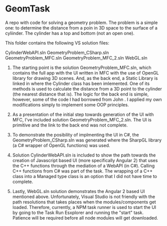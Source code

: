 

# GeomTask
A repo with code for solving a geometry problem.
The problem is a simple one: to determine the distance from a poin in 3D space to the surface of a cyliinder. The cylinder has a top and bottom (not an open one).


This folder contains the following VS solution files:

CylinderWebAPI.sln
GeometryProblem_CSharp.sln
GeometryProblem_MFC.sln
GeometryProblem_MFC_2.sln
WebGL.sln

1) The starting point is the solution GeometryProblem_MFC.sln, which contains the full app with the UI written in MFC with the use of OpenGL library for drawing 3D scenes. And, as the back end, a Static Library is linked in where the Cylinder class has been imlemented. One of its methods is used to calculate the distance from a 3D point to the cylinder (the nearest distance that is). The logic for the back end is simple, however, some of the code I had borrowed from John . I applied my own modifications simply to implement some OOP principles.

2) As a presentation of the initial step towards generation of the UI with MFC, I've included solution GeometryProblem_MFC_2.sln. The UI is primitive and the link to the back end was not complete.

3) To demonstrate the posibility of implmenting the UI in C#, the GeometryProblem_CSharp.sln was generated where the SharpGL library (a C# wrapper of OpenGL functions) was used.

4) Solution CylinderWebAPI.sln is included to show the path towards the creation of Javascript based UI (more specifically Angular 2) that uses the C++ functions through the mediation of a WebAPI (in C#). Calling C++ functions from C# was part of the task. The wrapping of a C++ class into a Managed type class is an option that I did not have time to complete.

5) Lastly, WebGL.sln solution demonstrates the Angular 2 based UI mentioned above. Unfortunately, Visual Studio is not friendly with the path resolutions that takes places when the modules/components get loaded. Therefore, currently, a NPM task runner is used to start the UI by going to the Task Run Esxplorer and running the "start" task. Patience will be required before all node modules will get downloaded.
